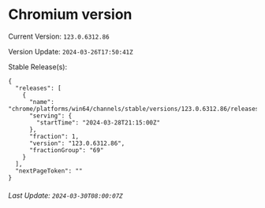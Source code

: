 # Chromium version

Current Version: `123.0.6312.86`

Version Update: `2024-03-26T17:50:41Z`

Stable Release(s):
```
{
  "releases": [
    {
      "name": "chrome/platforms/win64/channels/stable/versions/123.0.6312.86/releases/1711660500",
      "serving": {
        "startTime": "2024-03-28T21:15:00Z"
      },
      "fraction": 1,
      "version": "123.0.6312.86",
      "fractionGroup": "69"
    }
  ],
  "nextPageToken": ""
}
```

###### Last Update: `2024-03-30T08:00:07Z`
        
